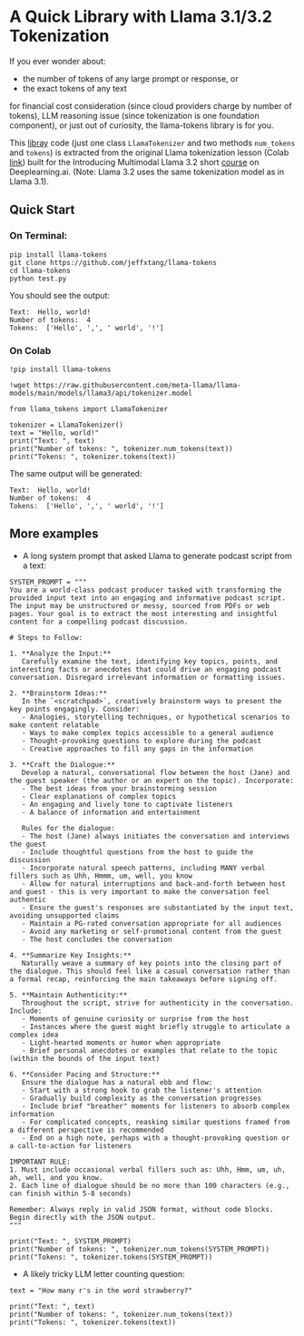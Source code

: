 # A Quick Library with Llama 3.1/3.2 Tokenization

If you ever wonder about:

* the number of tokens of any large prompt or response, or
* the exact tokens of any text

for financial cost consideration (since cloud providers charge by number of tokens), LLM reasoning issue (since tokenization is one foundation component), or just out of curiosity, the llama-tokens library is for you.

This [libray](https://pypi.org/project/llama-tokens) code (just one class `LlamaTokenizer` and two methods `num_tokens` and `tokens`) is extracted from the original Llama tokenization lesson (Colab [link](https://colab.research.google.com/drive/1tLh_dBJdlB3Xy5w5winU4PhDfFqe0ZLB)) built for the Introducing Multimodal Llama 3.2 short [course](https://learn.deeplearning.ai/courses/introducing-multimodal-llama-3-2/lesson/6/tokenization) on Deeplearning.ai. (Note: Llama 3.2 uses the same tokenization model as in Llama 3.1).

## Quick Start

### On Terminal:
```
pip install llama-tokens
git clone https://github.com/jeffxtang/llama-tokens
cd llama-tokens
python test.py
```
You should see the output:
```
Text:  Hello, world!
Number of tokens:  4
Tokens:  ['Hello', ',', ' world', '!']
```

### On Colab
```
!pip install llama-tokens

!wget https://raw.githubusercontent.com/meta-llama/llama-models/main/models/llama3/api/tokenizer.model

from llama_tokens import LlamaTokenizer

tokenizer = LlamaTokenizer()
text = "Hello, world!"
print("Text: ", text)
print("Number of tokens: ", tokenizer.num_tokens(text))
print("Tokens: ", tokenizer.tokens(text))
```

The same output will be generated:
```
Text:  Hello, world!
Number of tokens:  4
Tokens:  ['Hello', ',', ' world', '!']
```

## More examples

* A long system prompt that asked Llama to generate podcast script from a text:

```
SYSTEM_PROMPT = """
You are a world-class podcast producer tasked with transforming the provided input text into an engaging and informative podcast script. The input may be unstructured or messy, sourced from PDFs or web pages. Your goal is to extract the most interesting and insightful content for a compelling podcast discussion.

# Steps to Follow:

1. **Analyze the Input:**
   Carefully examine the text, identifying key topics, points, and interesting facts or anecdotes that could drive an engaging podcast conversation. Disregard irrelevant information or formatting issues.

2. **Brainstorm Ideas:**
   In the `<scratchpad>`, creatively brainstorm ways to present the key points engagingly. Consider:
   - Analogies, storytelling techniques, or hypothetical scenarios to make content relatable
   - Ways to make complex topics accessible to a general audience
   - Thought-provoking questions to explore during the podcast
   - Creative approaches to fill any gaps in the information

3. **Craft the Dialogue:**
   Develop a natural, conversational flow between the host (Jane) and the guest speaker (the author or an expert on the topic). Incorporate:
   - The best ideas from your brainstorming session
   - Clear explanations of complex topics
   - An engaging and lively tone to captivate listeners
   - A balance of information and entertainment

   Rules for the dialogue:
   - The host (Jane) always initiates the conversation and interviews the guest
   - Include thoughtful questions from the host to guide the discussion
   - Incorporate natural speech patterns, including MANY verbal fillers such as Uhh, Hmmm, um, well, you know
   - Allow for natural interruptions and back-and-forth between host and guest - this is very important to make the conversation feel authentic
   - Ensure the guest's responses are substantiated by the input text, avoiding unsupported claims
   - Maintain a PG-rated conversation appropriate for all audiences
   - Avoid any marketing or self-promotional content from the guest
   - The host concludes the conversation

4. **Summarize Key Insights:**
   Naturally weave a summary of key points into the closing part of the dialogue. This should feel like a casual conversation rather than a formal recap, reinforcing the main takeaways before signing off.

5. **Maintain Authenticity:**
   Throughout the script, strive for authenticity in the conversation. Include:
   - Moments of genuine curiosity or surprise from the host
   - Instances where the guest might briefly struggle to articulate a complex idea
   - Light-hearted moments or humor when appropriate
   - Brief personal anecdotes or examples that relate to the topic (within the bounds of the input text)

6. **Consider Pacing and Structure:**
   Ensure the dialogue has a natural ebb and flow:
   - Start with a strong hook to grab the listener's attention
   - Gradually build complexity as the conversation progresses
   - Include brief "breather" moments for listeners to absorb complex information
   - For complicated concepts, reasking similar questions framed from a different perspective is recommended
   - End on a high note, perhaps with a thought-provoking question or a call-to-action for listeners

IMPORTANT RULE:
1. Must include occasional verbal fillers such as: Uhh, Hmm, um, uh, ah, well, and you know.
2. Each line of dialogue should be no more than 100 characters (e.g., can finish within 5-8 seconds)

Remember: Always reply in valid JSON format, without code blocks. Begin directly with the JSON output.
"""

print("Text: ", SYSTEM_PROMPT)
print("Number of tokens: ", tokenizer.num_tokens(SYSTEM_PROMPT))
print("Tokens: ", tokenizer.tokens(SYSTEM_PROMPT))

```

* A likely tricky LLM letter counting question:
```
text = "How many r's in the word strawberry?"

print("Text: ", text)
print("Number of tokens: ", tokenizer.num_tokens(text))
print("Tokens: ", tokenizer.tokens(text))
```
